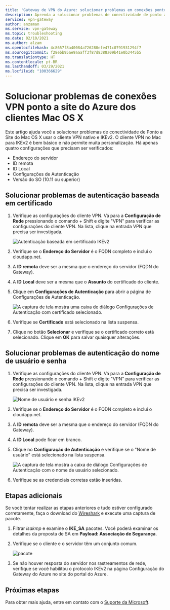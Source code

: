 ```yaml
---
title: 'Gateway de VPN do Azure: solucionar problemas em conexões ponto a site: clientes do Mac OS X'
description: Aprenda a solucionar problemas de conectividade de ponto a site no Mac OS X usando o cliente VPN nativo e IKEv2.
services: vpn-gateway
author: anzaman
ms.service: vpn-gateway
ms.topic: troubleshooting
ms.date: 02/10/2021
ms.author: alzam
ms.openlocfilehash: 4c8657f8a40084a726280efe471c0791931294f7
ms.sourcegitcommit: f28ebb95ae9aaaff3f87d8388a09b41e0b3445b5
ms.translationtype: HT
ms.contentlocale: pt-BR
ms.lasthandoff: 03/29/2021
ms.locfileid: "100366629"
---
```

# <a name="troubleshoot-point-to-site-vpn-connections-from-mac-os-x-vpn-clients"></a>Solucionar problemas de conexões VPN ponto a site do Azure dos clientes Mac OS X

Este artigo ajuda você a solucionar problemas de conectividade de Ponto a Site do Mac OS X usar o cliente VPN nativo e IKEv2. O cliente VPN no Mac para IKEv2 é bem básico e não permite muita personalização. Há apenas quatro configurações que precisam ser verificados:

* Endereço do servidor
* ID remota
* ID Local
* Configurações de Autenticação
* Versão do SO (10.11 ou superior)


## <a name="troubleshoot-certificate-based-authentication"></a><a name="VPNClient"></a>Solucionar problemas de autenticação baseada em certificado
1. Verifique as configurações do cliente VPN. Vá para a **Configuração de Rede** pressionando o comando + Shift e digite "VPN" para verificar as configurações do cliente VPN. Na lista, clique na entrada VPN que precisa ser investigada.

   ![Autenticação baseada em certificado IKEv2](./media/vpn-gateway-troubleshoot-point-to-site-osx-ikev2/ikev2cert1.jpg)
2. Verifique se o **Endereço do Servidor** é o FQDN completo e inclui o cloudapp.net.
3. A **ID remota** deve ser a mesma que o endereço do servidor (FQDN do Gateway).
4. A **ID Local** deve ser a mesma que o **Assunto** do certificado do cliente.
5. Clique em **Configurações de Autenticação** para abrir a página de Configurações de Autenticação.

   ![A captura de tela mostra uma caixa de diálogo Configurações de Autenticação com certificado selecionado.](./media/vpn-gateway-troubleshoot-point-to-site-osx-ikev2/ikev2auth2.jpg)
6. Verifique se **Certificado** está selecionado na lista suspensa.
7. Clique no botão **Selecionar** e verifique se o certificado correto está selecionado. Clique em **OK** para salvar quaisquer alterações.

## <a name="troubleshoot-username-and-password-authentication"></a><a name="ikev2"></a>Solucionar problemas de autenticação do nome de usuário e senha

1. Verifique as configurações do cliente VPN. Vá para a **Configuração de Rede** pressionando o comando + Shift e digite "VPN" para verificar as configurações do cliente VPN. Na lista, clique na entrada VPN que precisa ser investigada.

   ![Nome de usuário e senha IKEv2](./media/vpn-gateway-troubleshoot-point-to-site-osx-ikev2/ikev2user3.jpg)
2. Verifique se o **Endereço do Servidor** é o FQDN completo e inclui o cloudapp.net.
3. A **ID remota** deve ser a mesma que o endereço do servidor (FQDN do Gateway).
4. A **ID Local** pode ficar em branco.
5. Clique no **Configuração de Autenticação** e verifique se o "Nome de usuário" está selecionado na lista suspensa.

   ![A captura de tela mostra a caixa de diálogo Configurações de Autenticação com o nome de usuário selecionado.](./media/vpn-gateway-troubleshoot-point-to-site-osx-ikev2/ikev2auth4.png)
6. Verifique se as credenciais corretas estão inseridas.

## <a name="additional-steps"></a><a name="additional"></a>Etapas adicionais

Se você tentar realizar as etapas anteriores e tudo estiver configurado corretamente, faça o download do [Wireshark](https://www.wireshark.org/#download) e execute uma captura de pacote.

1. Filtrar *isakmp* e examine o **IKE_SA** pacotes. Você poderá examinar os detalhes da proposta de SA em **Payload: Associação de Segurança**. 
2. Verifique se o cliente e o servidor têm um conjunto comum.

   ![pacote](./media/vpn-gateway-troubleshoot-point-to-site-osx-ikev2/packet5.jpg) 
  
3. Se não houver resposta do servidor nos rastreamentos de rede, verifique se você habilitou o protocolo IKEv2 na página Configuração do Gateway do Azure no site do portal do Azure.

## <a name="next-steps"></a>Próximas etapas
Para obter mais ajuda, entre em contato com o [Suporte da Microsoft](https://portal.azure.com/?#blade/Microsoft_Azure_Support/HelpAndSupportBlade).
